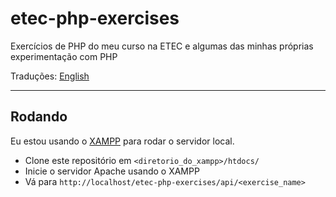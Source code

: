# etec-php-exercises
Exercícios de PHP do meu curso na ETEC e algumas das minhas próprias experimentação com PHP

Traduções: [English](README.md)

---

## Rodando

Eu estou usando o [XAMPP](https://www.apachefriends.org/) para rodar o servidor local.

- Clone este repositório em `<diretorio_do_xampp>/htdocs/`
- Inicie o servidor Apache usando o XAMPP
- Vá para `http://localhost/etec-php-exercises/api/<exercise_name>`
